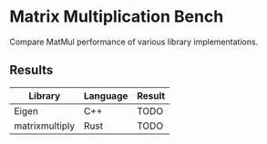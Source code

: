 # Matrix Multiplication Bench

Compare MatMul performance of various library implementations.

## Results

|    Library     | Language | Result |
|----------------|----------|--------|
|     Eigen      |   C++    |  TODO  |
| matrixmultiply |   Rust   |  TODO  |